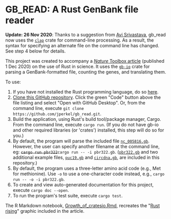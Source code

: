 # GB_READ: A Rust GenBank file reader

**Update: 26 Nov 2020**: Thanks to a suggestion from [Avi Srivastava](https://github.com/k3yavi), gb_read now uses the [`clap`](https://crates.io/crates/clap) crate for command-line processing. As a result, the syntax for specifying an alternate file on the command line has changed. See step 4 below for details.

This project was created to accompany a [*Nature* Toolbox article](https://www.nature.com/articles/d41586-020-03382-2) (published 1 Dec 2020) on the use of Rust in science. It uses the [`gb-io`](https://github.com/dlesl/gb-io) crate for parsing a GenBank-formatted file, counting the genes, and translating them. 

To use:
1) If you have not installed the Rust programming language, do so [here](https://www.rust-lang.org/tools/install). 
2) [Clone this GitHub repository](https://docs.github.com/en/free-pro-team@latest/github/creating-cloning-and-archiving-repositories/cloning-a-repository). Click the green "Code" button above the file listing and select "Open with GitHub Desktop". Or, from the command line, execute `git clone https://github.com/jperkel/gb_read.git`.
3) Build the application, using Rust's build tool/package manager, Cargo. From the command line, execute `cargo run`. (If you do not have gb-io and other required libraries (or 'crates') installed, this step will do so for you.)
4) By default, the program will parse the included file [`nc_005816.gb`](https://github.com/jperkel/gb_read/blob/main/nc_005816.gb). However, the user can specify another filename at the command line, eg: ~~`cargo run pbr322`~~`cargo run -- -i pbr322.gb`. ([`pbr322.gb`](https://github.com/jperkel/gb_read/blob/main/pbr322.gb) and two additional example files, [`puc19.gb`](https://github.com/jperkel/gb_read/blob/main/puc19.gb) and [`circdna.gb`](https://github.com/jperkel/gb_read/blob/main/circdna.gb), are included in this repository.)
5) By default, the program uses a three-letter amino acid code (e.g., Met for methionine). Use `-o` to use a one-character code instead, e.g., `cargo run -- -o -i pbr322.gb`.  
6) To create and view auto-generated documentation for this project, execute `cargo doc --open`.  
7) To run the program's test suite, execute `cargo test`.  

The R Markdown notebook, [Growth_of_cratesio.Rmd](https://github.com/jperkel/gb_read/blob/main/Growth_of_cratesio.Rmd), recreates the "[Rust rising](https://media.nature.com/lw800/magazine-assets/d41586-020-03382-2/d41586-020-03382-2_18629102.png)" graphic included in the article.
